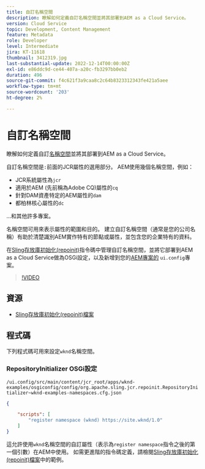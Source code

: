 ```yaml
---
title: 自訂名稱空間
description: 瞭解如何定義自訂名稱空間並將其部署到AEM as a Cloud Service。
version: Cloud Service
topic: Development, Content Management
feature: Metadata
role: Developer
level: Intermediate
jira: KT-11618
thumbnail: 3412319.jpg
last-substantial-update: 2022-12-14T00:00:00Z
exl-id: e86ddc9d-ce44-407a-a20c-fb3297bb0eb2
duration: 496
source-git-commit: f4c621f3a9caa8c2c64b8323312343fe421a5aee
workflow-type: tm+mt
source-wordcount: '203'
ht-degree: 2%

---
```


# 自訂名稱空間

瞭解如何定義自訂[名稱空間](https://developer.adobe.com/experience-manager/reference-materials/spec/jcr/1.0/4.5_Namespaces.html)並將其部署到AEM as a Cloud Service。

自訂名稱空間是`:`前面的JCR屬性的選用部分。 AEM使用幾個名稱空間，例如：

+ JCR系統屬性為`jcr`
+ 適用於AEM (先前稱為Adobe CQ)屬性的`cq`
+ 針對DAM資產特定的AEM屬性的`dam`
+ 都柏林核心屬性的`dc`

...和其他許多專案。

名稱空間可用來表示屬性的範圍和目的。 建立自訂名稱空間（通常是您的公司名稱）有助於清楚識別AEM實作特有的節點或屬性，並包含您的企業特有的資料。

在[Sling存放庫初始化(repoinit)](https://sling.apache.org/documentation/bundles/repository-initialization.html)指令碼中管理自訂名稱空間，並將它部署到AEM as a Cloud Service做為OSGi設定，以及新增到您的[AEM專案的](https://experienceleague.adobe.com/docs/experience-manager-core-components/using/developing/archetype/overview.html) `ui.config`專案。

>[!VIDEO](https://video.tv.adobe.com/v/3412319?quality=12&learn=on)

## 資源

+ [Sling存放庫初始化(repoinit)檔案](https://sling.apache.org/documentation/bundles/repository-initialization.html#repoinit-parser-test-scenarios)

## 程式碼

下列程式碼可用來設定`wknd`名稱空間。

### RepositoryInitializer OSGi設定

`/ui.config/src/main/content/jcr_root/apps/wknd-examples/osgiconfig/config/org.apache.sling.jcr.repoinit.RepositoryInitializer~wknd-examples-namespaces.cfg.json`

```json
{

    "scripts": [
        "register namespace (wknd) https://site.wknd/1.0"
    ]
}
```

這允許使用`wknd`名稱空間的自訂屬性（表示為`register namespace`指令之後的第一個引數）在AEM中使用。 如需更進階的指令碼定義，請檢閱[Sling存放庫初始化(repoinit)檔案](https://sling.apache.org/documentation/bundles/repository-initialization.html#repoinit-parser-test-scenarios)中的範例。
